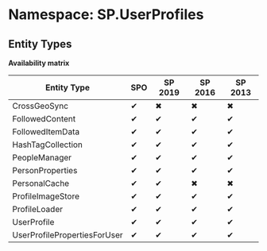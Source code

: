 # Namespace: SP.UserProfiles
## Entity Types

**Availability matrix**

Entity Type | SPO | SP 2019 | SP 2016 | SP 2013
----------|-----|---------|---------|--------
CrossGeoSync | ✔ | ✖ | ✖ | ✖
FollowedContent | ✔ | ✔ | ✔ | ✔
FollowedItemData | ✔ | ✔ | ✔ | ✔
HashTagCollection | ✔ | ✔ | ✔ | ✔
PeopleManager | ✔ | ✔ | ✔ | ✔
PersonProperties | ✔ | ✔ | ✔ | ✔
PersonalCache | ✔ | ✔ | ✖ | ✖
ProfileImageStore | ✔ | ✔ | ✔ | ✔
ProfileLoader | ✔ | ✔ | ✔ | ✔
UserProfile | ✔ | ✔ | ✔ | ✔
UserProfilePropertiesForUser | ✔ | ✔ | ✔ | ✔
